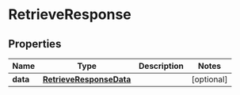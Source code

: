 

# RetrieveResponse


## Properties

| Name | Type | Description | Notes |
|------------ | ------------- | ------------- | -------------|
|**data** | [**RetrieveResponseData**](RetrieveResponseData.md) |  |  [optional] |



